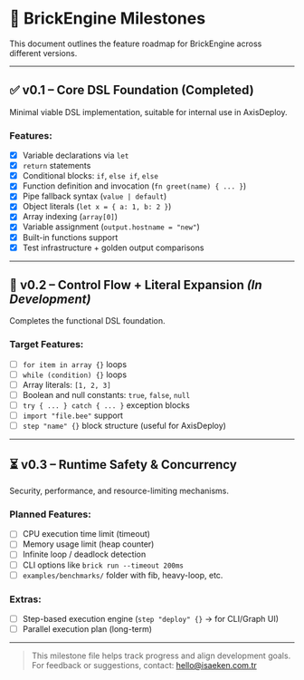 # 📌 BrickEngine Milestones

This document outlines the feature roadmap for BrickEngine across different versions.

---

## ✅ v0.1 – Core DSL Foundation (Completed)
Minimal viable DSL implementation, suitable for internal use in AxisDeploy.

### Features:
- [x] Variable declarations via `let`
- [x] `return` statements
- [x] Conditional blocks: `if`, `else if`, `else`
- [x] Function definition and invocation (`fn greet(name) { ... }`)
- [x] Pipe fallback syntax (`value | default`)
- [x] Object literals (`let x = { a: 1, b: 2 }`)
- [x] Array indexing (`array[0]`)
- [x] Variable assignment (`output.hostname = "new"`)
- [x] Built-in functions support
- [x] Test infrastructure + golden output comparisons

---

## 🚧 v0.2 – Control Flow + Literal Expansion _(In Development)_
Completes the functional DSL foundation.

### Target Features:
- [ ] `for item in array {}` loops
- [ ] `while (condition) {}` loops
- [ ] Array literals: `[1, 2, 3]`
- [ ] Boolean and null constants: `true`, `false`, `null`
- [ ] `try { ... } catch { ... }` exception blocks
- [ ] `import "file.bee"` support
- [ ] `step "name" {}` block structure (useful for AxisDeploy)

---

## ⏳ v0.3 – Runtime Safety & Concurrency
Security, performance, and resource-limiting mechanisms.

### Planned Features:
- [ ] CPU execution time limit (timeout)
- [ ] Memory usage limit (heap counter)
- [ ] Infinite loop / deadlock detection
- [ ] CLI options like `brick run --timeout 200ms`
- [ ] `examples/benchmarks/` folder with fib, heavy-loop, etc.

### Extras:
- [ ] Step-based execution engine (`step "deploy" {}` → for CLI/Graph UI)
- [ ] Parallel execution plan (long-term)

---

> This milestone file helps track progress and align development goals. For feedback or suggestions, contact: hello@isaeken.com.tr
